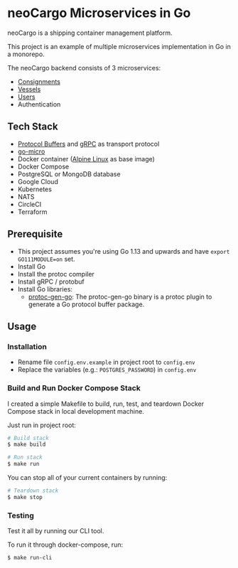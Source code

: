 # neoCargo Microservices in Go

neoCargo is a shipping container management platform.

This project is an example of multiple microservices implementation in Go in a monorepo.

The neoCargo backend consists of 3 microservices:

- [Consignments](./neocargo-service-consignment)
- [Vessels](./neocargo-service-vessel)
- [Users](./neocargo-service-user)
- Authentication

## Tech Stack

- [Protocol Buffers](https://developers.google.com/protocol-buffers) and [gRPC](https://grpc.io/) as transport protocol
- [go-micro](https://micro.mu/)
- Docker container ([Alpine Linux](https://alpinelinux.org/about/) as base image)
- Docker Compose
- PostgreSQL or MongoDB database
- Google Cloud
- Kubernetes
- NATS
- CircleCI
- Terraform

## Prerequisite

- This project assumes you're using Go 1.13 and upwards and have `export GO111MODULE=on` set.
- Install Go
- Install the protoc compiler
- Install gRPC / protobuf
- Install Go libraries:
    - [protoc-gen-go](https://pkg.go.dev/github.com/golang/protobuf/protoc-gen-go): The protoc-gen-go binary is a protoc plugin to generate a Go protocol buffer package.

## Usage

### Installation

- Rename file `config.env.example` in project root to `config.env`
- Replace the variables (e.g.: `POSTGRES_PASSWORD`) in `config.env`

### Build and Run Docker Compose Stack

I created a simple Makefile to build, run, test, and teardown Docker Compose
stack in local development machine.

Just run in project root:

```sh
# Build stack
$ make build

# Run stack
$ make run
```

You can stop all of your current containers by running:

```sh
# Teardown stack
$ make stop
```

### Testing

Test it all by running our CLI tool.

To run it through docker-compose, run:

```sh
$ make run-cli
```
